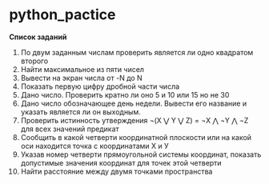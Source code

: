 # python_pactice

**Список заданий**

1. По двум заданным числам проверить является ли одно квадратом второго
2. Найти максимальное из пяти чисел
3. Вывести на экран числа от -N до N
4. Показать первую цифру дробной части числа
5. Дано число. Проверить кратно ли оно 5 и 10 или 15 но не 30
6. Дано число обозначающее день недели. Вывести его название и указать является ли он выходным.
7. Проверить истинность утверждения ¬(X ⋁ Y ⋁ Z) = ¬X ⋀ ¬Y ⋀ ¬Z для всех значений предикат
8. Сообщить в какой четверти координатной плоскости или на какой оси находится точка с координатами Х и У
9. Указав номер четверти прямоугольной системы координат, показать допустимые значения координат для точек этой четверти
10. Найти расстояние между двумя точками пространства
